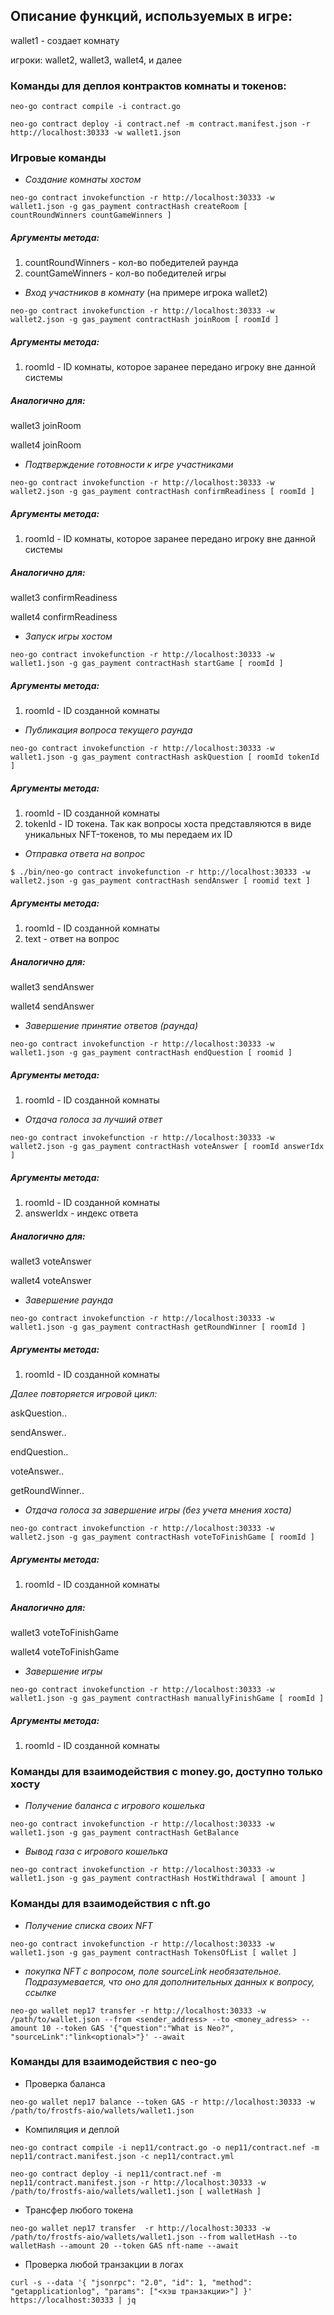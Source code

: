 ## Описание функций, используемых в игре:
wallet1 - создает комнату

игроки:
wallet2, 
wallet3, 
wallet4, 
и далее

### Команды для деплоя контрактов комнаты и токенов:

```neo-go contract compile -i contract.go```

```neo-go contract deploy -i contract.nef -m contract.manifest.json -r http://localhost:30333 -w wallet1.json```

  
### Игровые команды

- *Создание комнаты хостом*

```neo-go contract invokefunction -r http://localhost:30333 -w wallet1.json -g gas_payment contractHash createRoom [ countRoundWinners countGameWinners ]```

##### Аргументы метода: 

1. countRoundWinners - кол-во победителей раунда
2. countGameWinners -  кол-во победителей игры

- *Вход участников в комнату* (на примере игрока wallet2)

```neo-go contract invokefunction -r http://localhost:30333 -w wallet2.json -g gas_payment contractHash joinRoom [ roomId ]```

##### Аргументы метода: 

1. roomId - ID комнаты, которое заранее передано игроку вне данной системы

##### Аналогично для:

wallet3 joinRoom

wallet4 joinRoom

- *Подтверждение готовности к игре участниками*

```neo-go contract invokefunction -r http://localhost:30333 -w wallet2.json -g gas_payment contractHash confirmReadiness [ roomId ]```

##### Аргументы метода: 
1. roomId - ID комнаты, которое заранее передано игроку вне данной системы

##### Аналогично для:

wallet3 confirmReadiness

wallet4 confirmReadiness

- *Запуск игры хостом*

```neo-go contract invokefunction -r http://localhost:30333 -w wallet1.json -g gas_payment contractHash startGame [ roomId ]```

##### Аргументы метода: 

1. roomId - ID созданной комнаты

- *Публикация вопроса текущего раунда*

```neo-go contract invokefunction -r http://localhost:30333 -w wallet1.json -g gas_payment contractHash askQuestion [ roomId tokenId ]```

##### Аргументы метода: 
1. roomId - ID созданной комнаты
2. tokenId - ID токена. Так как вопросы хоста представляются в виде уникальных NFT-токенов, то мы передаем их ID

- *Отправка ответа на вопрос*

```$ ./bin/neo-go contract invokefunction -r http://localhost:30333 -w wallet2.json -g gas_payment contractHash sendAnswer [ roomid text ]```

##### Аргументы метода: 
1. roomId - ID созданной комнаты
2. text - ответ на вопрос

##### Аналогично для:

wallet3 sendAnswer

wallet4 sendAnswer

- *Завершение принятие ответов (раунда)*

```neo-go contract invokefunction -r http://localhost:30333 -w wallet1.json -g gas_payment contractHash endQuestion [ roomid ]```

##### Аргументы метода: 
1. roomId - ID созданной комнаты

- *Отдача голоса за лучший ответ*

```neo-go contract invokefunction -r http://localhost:30333 -w wallet2.json -g gas_payment contractHash voteAnswer [ roomId answerIdx ]```

##### Аргументы метода: 
1. roomId - ID созданной комнаты
2. answerIdx - индекс ответа

##### Аналогично для:

wallet3 voteAnswer

wallet4 voteAnswer

- *Завершение раунда*

```neo-go contract invokefunction -r http://localhost:30333 -w wallet1.json -g gas_payment contractHash getRoundWinner [ roomId ]```

##### Аргументы метода: 
1. roomId - ID созданной комнаты


*Далее повторяется игровой цикл:*

askQuestion..

sendAnswer..

endQuestion..

voteAnswer..

getRoundWinner..


- *Отдача голоса за завершение игры (без учета мнения хоста)*

```neo-go contract invokefunction -r http://localhost:30333 -w wallet2.json -g gas_payment contractHash voteToFinishGame [ roomId ]```

##### Аргументы метода: 
1. roomId - ID созданной комнаты

##### Аналогично для:

wallet3 voteToFinishGame

wallet4 voteToFinishGame

- *Завершение игры*

```neo-go contract invokefunction -r http://localhost:30333 -w wallet1.json -g gas_payment contractHash manuallyFinishGame [ roomId ]```

##### Аргументы метода: 
1. roomId - ID созданной комнаты

### Команды для взаимодействия с money.go, доступно только хосту

- *Получение баланса с игрового кошелька*

```neo-go contract invokefunction -r http://localhost:30333 -w wallet1.json -g gas_payment contractHash GetBalance```


- *Вывод газа с игрового кошелька*

```neo-go contract invokefunction -r http://localhost:30333 -w wallet1.json -g gas_payment contractHash HostWithdrawal [ amount ]```

### Команды для взаимодействия с nft.go

- *Получение списка своих NFT*

```neo-go contract invokefunction -r http://localhost:30333 -w wallet1.json -g gas_payment contractHash TokensOfList [ wallet ]```

- *покупка NFT с вопросом, поле sourceLink необязательное. Подразумевается, что оно для дополнительных данных к вопросу, ссылке* 

```neo-go wallet nep17 transfer -r http://localhost:30333 -w /path/to/wallet.json --from <sender_address> --to <money_adress> --amount 10 --token GAS '{"question":"What is Neo?", "sourceLink":"link<optional>"}' --await```

### Команды для взаимодействия с neo-go

- Проверка баланса

```neo-go wallet nep17 balance --token GAS -r http://localhost:30333 -w /path/to/frostfs-aio/wallets/wallet1.json```

- Компиляция и деплой

```neo-go contract compile -i nep11/contract.go -o nep11/contract.nef -m nep11/contract.manifest.json -c nep11/contract.yml```

```neo-go contract deploy -i nep11/contract.nef -m nep11/contract.manifest.json -r http://localhost:30333 -w /path/to/frostfs-aio/wallets/wallet1.json [ walletHash ]```

- Трансфер любого токена

```neo-go wallet nep17 transfer  -r http://localhost:30333 -w /path/to/frostfs-aio/wallets/wallet1.json --from walletHash --to walletHash --amount 20 --token GAS nft-name --await```

- Проверка любой транзакции в логах

```curl -s --data '{ "jsonrpc": "2.0", "id": 1, "method": "getapplicationlog", "params": ["<хэш транзакции>"] }' https://localhost:30333 | jq```




